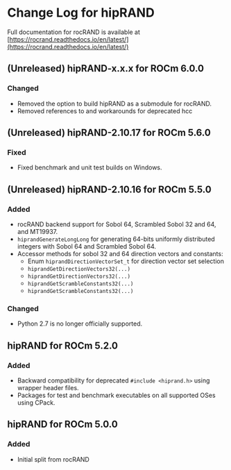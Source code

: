 # Change Log for hipRAND

Full documentation for rocRAND is available at [https://rocrand.readthedocs.io/en/latest/](https://rocrand.readthedocs.io/en/latest/)

## (Unreleased) hipRAND-x.x.x for ROCm 6.0.0
### Changed
- Removed the option to build hipRAND as a submodule for rocRAND.
- Removed references to and workarounds for deprecated hcc

## (Unreleased) hipRAND-2.10.17 for ROCm 5.6.0
### Fixed
- Fixed benchmark and unit test builds on Windows.

## (Unreleased) hipRAND-2.10.16 for ROCm 5.5.0
### Added
- rocRAND backend support for Sobol 64, Scrambled Sobol 32 and 64, and MT19937.
- `hiprandGenerateLongLong` for generating 64-bits uniformly distributed integers with Sobol 64 and Scrambled Sobol 64.
- Accessor methods for sobol 32 and 64 direction vectors and constants:
    - Enum `hiprandDirectionVectorSet_t` for direction vector set selection
    - `hiprandGetDirectionVectors32(...)` 
    - `hiprandGetDirectionVectors32(...)`
    - `hiprandGetScrambleConstants32(...)`
    - `hiprandGetScrambleConstants32(...)`

### Changed
- Python 2.7 is no longer officially supported.

## hipRAND for ROCm 5.2.0
### Added
- Backward compatibility for deprecated `#include <hiprand.h>` using wrapper header files.
- Packages for test and benchmark executables on all supported OSes using CPack.

## hipRAND for ROCm 5.0.0
### Added
- Initial split from rocRAND
